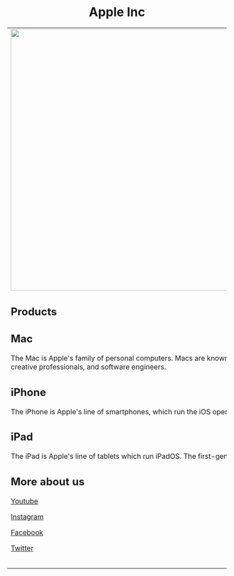<!DOCTYPE html>
<html lang="ru">
<head>
<meta charset="utf-12" />
<link rel="stylesheet" type="text/css" href="mystyle.css">




</head>
<body>
<table>

<h1 style="text-align:center;">Apple Inc</h1>
<p style="text-align:center;"></p>


<tr>
<td>
<table>


<img   src="https://www.apple.com/newsroom/images/product/iphone/standard/Apple-iPhone-14-Pro-iPhone-14-Pro-Max-hero-220907.jpg.og.jpg?202302091608" width="1400" height="600">

<html> </html>


<html> </html>
<head>

</head>
<body>

<article class="all-browsers">
  <h1>Products</h1>
  <article class="browser">
    <h2>Mac</h2>
    <p>The Mac is Apple's family of personal computers. Macs are known for their ease of use[174] and distinctive aluminium, minimalist designs. Macs have been popular among students, creative professionals, and software engineers.</p>
  </article>
  <article class="browser">
    <h2>iPhone</h2>
    <p>The iPhone is Apple's line of smartphones, which run the iOS operating system. The first iPhone was unveiled by Steve Jobs on January 9, 2007. </p>
  </article>
  <article class="browser">
    <h2>iPad</h2>
    <p>The iPad is Apple's line of tablets which run iPadOS. The first-generation iPad was announced on January 27, 2010. </p>
  </article>
</article>

</body>
</html>

<html>
<body>


          
  

<h2>More about us</h2>
<p><a href="https://youtube.com/@Apple">Youtube</a></p>
<p><a href="https://instagram.com/apple?igshid=YmMyMTA2M2Y=">Instagram</a></p>

<p><a href="https://www.facebook.com/apple/?locale=ru_RU">Facebook</a></p>
<p><a href="https://twitter.com/Apple">Twitter</a></p>


    
